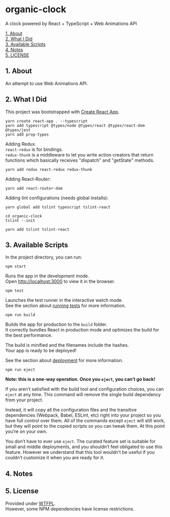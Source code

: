 # organic-clock

A clock powered by React + TypeScript + Web Animations API

[1. About](#about)  
[2. What I Did](#what-i-did)  
[3. Available Scripts](#avail)  
[4. Notes](#notes)  
[5. LICENSE](#license)  


<a id="about"></a>
## 1. About

An attempt to use Web Animations API.


<a id="what-i-did"></a>
## 2. What I Did

This project was bootstrapped with [Create React App](https://github.com/facebook/create-react-app).

```shell
yarn create react-app . --typescript
yarn add typescript @types/node @types/react @types/react-dom @types/jest
yarn add prop-types
```

Adding Redux.  
`react-redux` is for bindings.  
`redux-thunk` is a middleware to let you write
action creators that return functions
which basically receives "dispatch" and "getState" methods.

```shell
yarn add redux react-redux redux-thunk
```

Adding React-Router:

```shell
yarn add react-router-dom
```

Adding lint configurations (needs global installs):

```shell
yarn global add tslint typescript tslint-react

cd organic-clock
tslint --init

yarn add tslint tslint-react
```


<a id="avail"></a>
## 3. Available Scripts

In the project directory, you can run:

`npm start`

Runs the app in the development mode.<br>
Open [http://localhost:3000](http://localhost:3000) to view it in the browser.

`npm test`

Launches the test runner in the interactive watch mode.<br>
See the section about [running tests](https://facebook.github.io/create-react-app/docs/running-tests) for more information.

`npm run build`

Builds the app for production to the `build` folder.<br>
It correctly bundles React in production mode and optimizes the build for the best performance.

The build is minified and the filenames include the hashes.<br>
Your app is ready to be deployed!

See the section about [deployment](https://facebook.github.io/create-react-app/docs/deployment) for more information.

`npm run eject`

**Note: this is a one-way operation. Once you `eject`, you can’t go back!**

If you aren’t satisfied with the build tool and configuration choices, you can `eject` at any time. This command will remove the single build dependency from your project.

Instead, it will copy all the configuration files and the transitive dependencies (Webpack, Babel, ESLint, etc) right into your project so you have full control over them. All of the commands except `eject` will still work, but they will point to the copied scripts so you can tweak them. At this point you’re on your own.

You don’t have to ever use `eject`. The curated feature set is suitable for small and middle deployments, and you shouldn’t feel obligated to use this feature. However we understand that this tool wouldn’t be useful if you couldn’t customize it when you are ready for it.


<a id="notes"></a>
## 4. Notes


<a href="license"></a>
## 5. License

Provided under [WTFPL](./LICENSE).  
However, some NPM dependencies have license restrictions.
